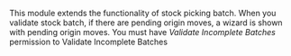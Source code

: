 This module extends the functionality of stock picking batch. When you validate stock batch, if there are pending origin moves, a wizard is shown with pending origin moves.
You must have *Validate Incomplete Batches* permission to Validate Incomplete Batches
